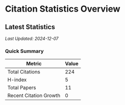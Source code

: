 # Citation Statistics Overview

## Latest Statistics
*Last Updated: 2024-12-07*

### Quick Summary
| Metric | Value |
| ------ | ----- |
| Total Citations | 224 |
| H-index | 5 |
| Total Papers | 11 |
| Recent Citation Growth | 0 |